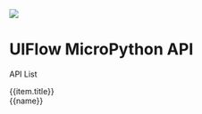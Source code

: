<div class="container uiflow_banner">
    <div>
      <img src="https://m5stack.oss-cn-shenzhen.aliyuncs.com/image/m5-docs_homepage/home_page/mpy_homepage.webp">
    </div>
    <div style="margin-top:30px">
      <h1 class="jumbotron-heading">UIFlow MicroPython API</h1>
      <p class="lead text-muted">API List</p>
    </div>
</div>


<div id='arduino_home_page' v-cloak>
  <el-card class="box-card" v-for="(item,index) in list" :key="index" style="margin-bottom:20px" :id="item.id">
    <div slot="header" class="clearfix">
      <span>{{item.title}}</span>
      <i class="el-icon-s-management" style="float: right;"></i>
    </div>
    <div v-for="(href,name) in item.item" :key="name" style="margin: 0px 10px 10px 0px ;display:inline-block;">
      <a :href='href'><el-tag>{{name}}</el-tag></a>
    </div>
  </el-card>
</div>


<script>

const quickstart = {
  'title':"Quick Start/Development environment setup tutorial",
  'item':{
    'BASIC / M5GO / FIRE / FACES':'#/en/arduino/arduino_development',
    'M5StickC':'#/en/arduino/arduino_development',
    'M5Stick':'#/en/arduino/arduino_development',
    'ATOM Lite / Matrix':'#/en/arduino/arduino_development',
    'M5Core2':'#/en/arduino/arduino_core2_development'
  },
  "id":"quickstart"
};

const unit = {
  'title':"Unit I2C Class",
  'item':{
    'Ultrasonic':'#/en/mpy/unit?id=ultrasonic',
    'Heart':'#/en/mpy/unit?id=heart',
    'ENV/ENV II':'#/en/mpy/unit?id=envenv-ii',
    'ADC':'#/en/mpy/unit?id=adc',
    'ACCEL':'#/en/mpy/unit?id=accel',
    'DAC':'#/en/mpy/unit?id=dac',
    'NCIR':'#/en/mpy/unit?id=ncir',
    'Joystick':'#/en/mpy/unit?id=joystick',
    'ToF':'#/en/mpy/unit?id=tof',
    'COLOR':'#/en/mpy/unit?id=color',
    'EXT.IO':'#/en/mpy/unit?id=extio',
    'RFID':'#/en/mpy/unit?id=rfid',
    'EXT.IO':'#/en/mpy/unit?id=extio',
    'CardKB':'#/en/mpy/unit?id=cardkb',
    'Tracker':'#/en/mpy/unit?id=track',
    'Makey':'#/en/mpy/unit?id=makey'
  },
  "id":"unit_api"
};

var arduino_home_page = new Vue({
    el:'#arduino_home_page',
    data() {
      return {
        list: {
            quickstart: quickstart,
            unit: unit
          }
      };
    }
})
</script>